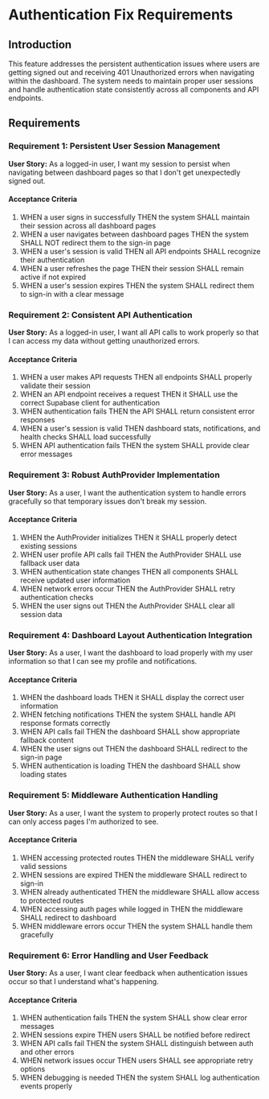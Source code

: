 # Authentication Fix Requirements

## Introduction

This feature addresses the persistent authentication issues where users are getting signed out and receiving 401 Unauthorized errors when navigating within the dashboard. The system needs to maintain proper user sessions and handle authentication state consistently across all components and API endpoints.

## Requirements

### Requirement 1: Persistent User Session Management

**User Story:** As a logged-in user, I want my session to persist when navigating between dashboard pages so that I don't get unexpectedly signed out.

#### Acceptance Criteria

1. WHEN a user signs in successfully THEN the system SHALL maintain their session across all dashboard pages
2. WHEN a user navigates between dashboard pages THEN the system SHALL NOT redirect them to the sign-in page
3. WHEN a user's session is valid THEN all API endpoints SHALL recognize their authentication
4. WHEN a user refreshes the page THEN their session SHALL remain active if not expired
5. WHEN a user's session expires THEN the system SHALL redirect them to sign-in with a clear message

### Requirement 2: Consistent API Authentication

**User Story:** As a logged-in user, I want all API calls to work properly so that I can access my data without getting unauthorized errors.

#### Acceptance Criteria

1. WHEN a user makes API requests THEN all endpoints SHALL properly validate their session
2. WHEN an API endpoint receives a request THEN it SHALL use the correct Supabase client for authentication
3. WHEN authentication fails THEN the API SHALL return consistent error responses
4. WHEN a user's session is valid THEN dashboard stats, notifications, and health checks SHALL load successfully
5. WHEN API authentication fails THEN the system SHALL provide clear error messages

### Requirement 3: Robust AuthProvider Implementation

**User Story:** As a user, I want the authentication system to handle errors gracefully so that temporary issues don't break my session.

#### Acceptance Criteria

1. WHEN the AuthProvider initializes THEN it SHALL properly detect existing sessions
2. WHEN user profile API calls fail THEN the AuthProvider SHALL use fallback user data
3. WHEN authentication state changes THEN all components SHALL receive updated user information
4. WHEN network errors occur THEN the AuthProvider SHALL retry authentication checks
5. WHEN the user signs out THEN the AuthProvider SHALL clear all session data

### Requirement 4: Dashboard Layout Authentication Integration

**User Story:** As a user, I want the dashboard to load properly with my user information so that I can see my profile and notifications.

#### Acceptance Criteria

1. WHEN the dashboard loads THEN it SHALL display the correct user information
2. WHEN fetching notifications THEN the system SHALL handle API response formats correctly
3. WHEN API calls fail THEN the dashboard SHALL show appropriate fallback content
4. WHEN the user signs out THEN the dashboard SHALL redirect to the sign-in page
5. WHEN authentication is loading THEN the dashboard SHALL show loading states

### Requirement 5: Middleware Authentication Handling

**User Story:** As a user, I want the system to properly protect routes so that I can only access pages I'm authorized to see.

#### Acceptance Criteria

1. WHEN accessing protected routes THEN the middleware SHALL verify valid sessions
2. WHEN sessions are expired THEN the middleware SHALL redirect to sign-in
3. WHEN already authenticated THEN the middleware SHALL allow access to protected routes
4. WHEN accessing auth pages while logged in THEN the middleware SHALL redirect to dashboard
5. WHEN middleware errors occur THEN the system SHALL handle them gracefully

### Requirement 6: Error Handling and User Feedback

**User Story:** As a user, I want clear feedback when authentication issues occur so that I understand what's happening.

#### Acceptance Criteria

1. WHEN authentication fails THEN the system SHALL show clear error messages
2. WHEN sessions expire THEN users SHALL be notified before redirect
3. WHEN API calls fail THEN the system SHALL distinguish between auth and other errors
4. WHEN network issues occur THEN users SHALL see appropriate retry options
5. WHEN debugging is needed THEN the system SHALL log authentication events properly